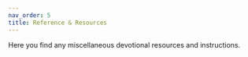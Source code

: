 ```yaml
---
nav_order: 5
title: Reference & Resources
---
```


Here you find any miscellaneous devotional resources and instructions.
